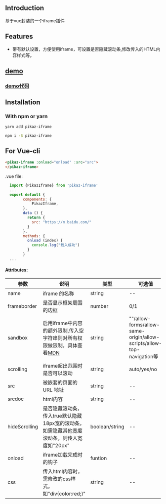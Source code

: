 <!--
 * @Author: zouzheng
 * @Date: 2020-06-01 14:05:47
 * @LastEditors: zouzheng
 * @LastEditTime: 2020-06-02 18:11:25
 * @Description: 这是XXX组件（页面）
--> 
## Introduction

基于vue封装的一个iframe插件

## Features

* 带有默认设置，方便使用iframe，可设置是否隐藏滚动条,修改传入的HTML内容样式等。

## [demo](https://pikaz-18.github.io/pikaz-iframe/example/index.html)

### [demo代码](https://github.com/pikaz-18/pikaz-iframe/tree/master/src/example/components)

## Installation

### With npm or yarn 

```bash
yarn add pikaz-iframe

npm i -S pikaz-iframe
```

## For Vue-cli
``` html
<pikaz-iframe :onload="onload" :src="src">
</pikaz-iframe>
```
.vue file:
``` js
  import {PikazIframe} from 'pikaz-iframe'
  ...
  export default {
        components: {
            PikazIframe,
        },
        data () {
          return {
            src: "https://m.baidu.com/"
          }
        },
        methods: {
          onload (index) {
            console.log("载入成功")
          }
        }
  ...
```

#### Attributes:
参数|说明|类型|可选值|默认值
-|-|-|-|-
name|iframe 的名称|string|--|--
frameborder|是否显示框架周围的边框|number|0/1|0
sandbox|启用iframe中内容的额外限制,传入空字符串则对所有权限做限制，具体查看[MDN](https://developer.mozilla.org/zh-CN/docs/Web/HTML/Element/iframe)|string|""/allow-forms/allow-same-origin/allow-scripts/allow-top-navigation等|"allow-same-origin allow-scripts"
scrolling|iframe超出范围时是否可以滚动|string|auto/yes/no|auto
src|被嵌套的页面的 URL 地址|string|--|--
srcdoc|html内容|string|--|--
hideScrolling|是否隐藏滚动条，传入true默认隐藏18px宽的滚动条，如需隐藏其他宽度滚动条，则传入宽度如"20px"|boolean/string|--|false
onload|iframe加载完成时的钩子|funtion|--|--
css|传入html内容时，需修改的css样式，如"div{color:red;}"|string|--|--
